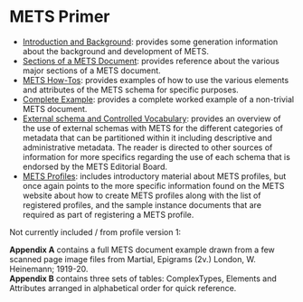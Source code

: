 # METS Primer

* [Introduction and Background](intro_background.md): provides some generation information about the background and development of METS.
* [Sections of a METS Document](mets_sections.md): provides reference about the various major sections of a METS document.
* [METS How-Tos](mets_howtos.md): provides examples of how to use the various elements and attributes of the METS schema for specific purposes.
* [Complete Example](complete_example.md): provides a complete worked example of a non-trivial METS document.
* [External schema and Controlled Vocabulary](external_schema_vocabulary.md): provides an overview of the use of external schemas with METS for the different categories of metadata that can be partitioned within it including descriptive and administrative metadata.  The reader is directed to other sources of information for more specifics regarding the use of each schema that is endorsed by the METS Editorial Board.  
* [METS Profiles](mets_profiles.md): includes introductory material about METS profiles, but once again points to the more specific information found on the METS website about how to create METS profiles along with the list of registered profiles, and the sample instance documents that are required as part of registering a METS profile.

Not currently included / from profile version 1:

**Appendix A** contains a full METS document example drawn from a few scanned page image files from Martial, Epigrams (2v.) London, W. Heinemann; 1919-20.  
**Appendix B** contains three sets of tables: ComplexTypes, Elements and Attributes arranged in alphabetical order for quick reference.
